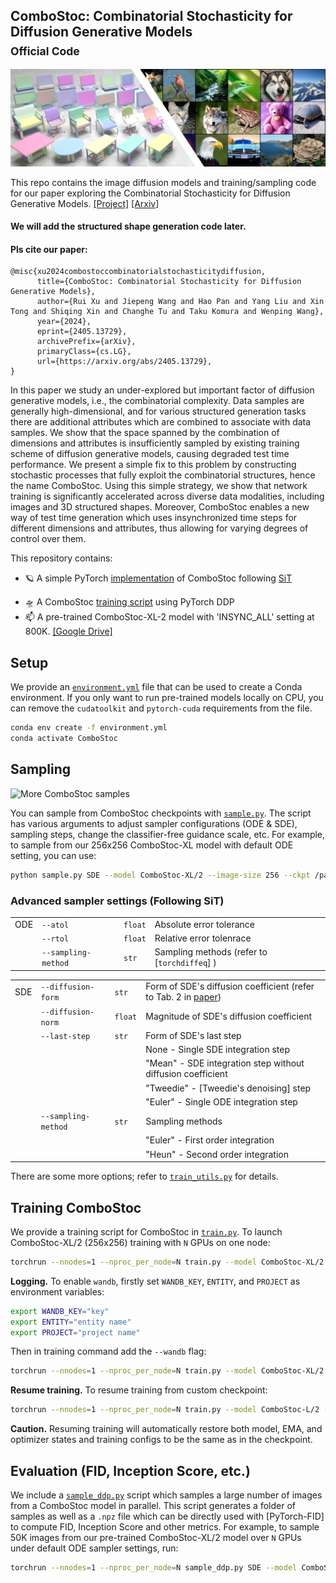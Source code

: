 ## ComboStoc: Combinatorial Stochasticity for Diffusion Generative Models<br><sub>Official Code</sub>



![ComboStoc samples](visuals/teaser.png)

This repo contains the image diffusion models and training/sampling code for our paper exploring 
the Combinatorial Stochasticity for Diffusion Generative Models. [[Project]](https://ruixu.me/html/ComboStoc/index.html) [[Arxiv]](https://arxiv.org/abs/2405.13729)

#### We will add the structured shape generation code later.

#### Pls cite our paper:
```
@misc{xu2024combostoccombinatorialstochasticitydiffusion,
      title={ComboStoc: Combinatorial Stochasticity for Diffusion Generative Models}, 
      author={Rui Xu and Jiepeng Wang and Hao Pan and Yang Liu and Xin Tong and Shiqing Xin and Changhe Tu and Taku Komura and Wenping Wang},
      year={2024},
      eprint={2405.13729},
      archivePrefix={arXiv},
      primaryClass={cs.LG},
      url={https://arxiv.org/abs/2405.13729}, 
}
```



In this paper we study an under-explored but important factor of diffusion generative models, i.e., the combinatorial complexity. 
Data samples are generally high-dimensional, and for various structured generation tasks there are additional attributes which are combined to associate with data samples.
We show that the space spanned by the combination of dimensions and attributes is insufficiently sampled by existing training scheme of diffusion generative models, causing degraded test time performance.
We present a simple fix to this problem by constructing stochastic processes that fully exploit the combinatorial structures, hence the name ComboStoc.
Using this simple strategy, we show that network training is significantly accelerated across diverse data modalities, including images and 3D structured shapes.
Moreover, ComboStoc enables a new way of test time generation which uses insynchronized time steps for different dimensions and attributes, thus allowing for varying degrees of control over them.

This repository contains:   

* 🪐 A simple PyTorch [implementation](models.py) of ComboStoc following [SiT](https://github.com/willisma/SiT)
<!-- * ⚡️ Pre-trained class-conditional ComboStoc models trained on ImageNet 256x256 -->
* 🛸 A ComboStoc [training script](train.py) using PyTorch DDP
* 📫 A pre-trained ComboStoc-XL-2 model with 'INSYNC_ALL' setting at 800K. [[Google Drive]](https://drive.google.com/drive/folders/1EgIIbiN1Xup_wgjh1ksL2UV8_Qj2O1Pq?usp=sharing)

## Setup



We provide an [`environment.yml`](environment.yml) file that can be used to create a Conda environment. If you only want 
to run pre-trained models locally on CPU, you can remove the `cudatoolkit` and `pytorch-cuda` requirements from the file.

```bash
conda env create -f environment.yml
conda activate ComboStoc
```


## Sampling 
![More ComboStoc samples](visuals/yingwu.drawio.png)

You can sample from ComboStoc checkpoints with [`sample.py`](sample.py). The script has various arguments to adjust sampler configurations (ODE & SDE), sampling steps, change the classifier-free guidance scale, etc. For example, to sample from
our 256x256 ComboStoc-XL model with default ODE setting, you can use:

```bash
python sample.py SDE --model ComboStoc-XL/2 --image-size 256 --ckpt /path/to/model.pt
```

### Advanced sampler settings (Following SiT)

|     |          |          |                         |
|-----|----------|----------|--------------------------|
| ODE | `--atol` | `float` |  Absolute error tolerance |
|     | `--rtol` | `float` | Relative error tolenrace |   
|     | `--sampling-method` | `str` | Sampling methods (refer to [`torchdiffeq`] ) |

|     |          |          |                         |
|-----|----------|----------|--------------------------|
| SDE | `--diffusion-form` | `str` | Form of SDE's diffusion coefficient (refer to Tab. 2 in [paper]()) |
|     | `--diffusion-norm` | `float` | Magnitude of SDE's diffusion coefficient |
|     | `--last-step` | `str` | Form of SDE's last step |
|     |               |       | None - Single SDE integration step |
|     |               |       | "Mean" - SDE integration step without diffusion coefficient |
|     |               |       | "Tweedie" - [Tweedie's denoising] step | 
|     |               |       | "Euler" - Single ODE integration step
|     | `--sampling-method` | `str` | Sampling methods |
|     |               |       | "Euler" - First order integration | 
|     |               |       | "Heun" - Second order integration | 

There are some more options; refer to [`train_utils.py`](train_utils.py) for details.

## Training ComboStoc

We provide a training script for ComboStoc in [`train.py`](train.py). To launch ComboStoc-XL/2 (256x256) training with `N` GPUs on 
one node:

```bash
torchrun --nnodes=1 --nproc_per_node=N train.py --model ComboStoc-XL/2 --data-path /path/to/imagenet/train
```

**Logging.** To enable `wandb`, firstly set `WANDB_KEY`, `ENTITY`, and `PROJECT` as environment variables:

```bash
export WANDB_KEY="key"
export ENTITY="entity name"
export PROJECT="project name"
```

Then in training command add the `--wandb` flag:

```bash
torchrun --nnodes=1 --nproc_per_node=N train.py --model ComboStoc-XL/2 --data-path /path/to/imagenet/train --wandb
```


**Resume training.** To resume training from custom checkpoint:

```bash
torchrun --nnodes=1 --nproc_per_node=N train.py --model ComboStoc-L/2 --data-path /path/to/imagenet/train --ckpt /path/to/model.pt
```

**Caution.** Resuming training will automatically restore both model, EMA, and optimizer states and training configs to be the same as in the checkpoint.

## Evaluation (FID, Inception Score, etc.)

We include a [`sample_ddp.py`](sample_ddp.py) script which samples a large number of images from a ComboStoc model in parallel. This script 
generates a folder of samples as well as a `.npz` file which can be directly used with [PyTorch-FID] to compute FID, Inception Score and
other metrics. For example, to sample 50K images from our pre-trained ComboStoc-XL/2 model over `N` GPUs under default ODE sampler settings, run:

```bash
torchrun --nnodes=1 --nproc_per_node=N sample_ddp.py SDE --model ComboStoc-XL/2 --num-fid-samples 50000
```





